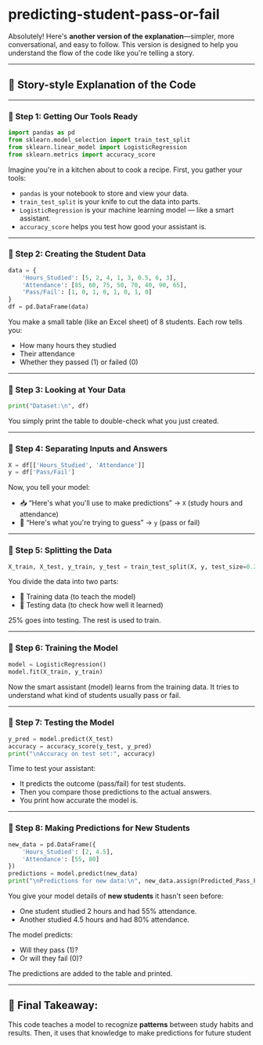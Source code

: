 # predicting-student-pass-or-fail
Absolutely! Here's **another version of the explanation**—simpler, more conversational, and easy to follow. This version is designed to help you understand the flow of the code like you're telling a story.

---

## 📘 **Story-style Explanation of the Code**

---

### 🔹 Step 1: Getting Our Tools Ready

```python
import pandas as pd
from sklearn.model_selection import train_test_split
from sklearn.linear_model import LogisticRegression
from sklearn.metrics import accuracy_score
```

Imagine you're in a kitchen about to cook a recipe. First, you gather your tools:

* `pandas` is your notebook to store and view your data.
* `train_test_split` is your knife to cut the data into parts.
* `LogisticRegression` is your machine learning model — like a smart assistant.
* `accuracy_score` helps you test how good your assistant is.

---

### 🔹 Step 2: Creating the Student Data

```python
data = {
    'Hours_Studied': [5, 2, 4, 1, 3, 0.5, 6, 3],
    'Attendance': [85, 60, 75, 50, 70, 40, 90, 65],
    'Pass/Fail': [1, 0, 1, 0, 1, 0, 1, 0]
}
df = pd.DataFrame(data)
```

You make a small table (like an Excel sheet) of 8 students.
Each row tells you:

* How many hours they studied
* Their attendance
* Whether they passed (1) or failed (0)

---

### 🔹 Step 3: Looking at Your Data

```python
print("Dataset:\n", df)
```

You simply print the table to double-check what you just created.

---

### 🔹 Step 4: Separating Inputs and Answers

```python
X = df[['Hours_Studied', 'Attendance']]
y = df['Pass/Fail']
```

Now, you tell your model:

* 📥 “Here's what you'll use to make predictions” → `X` (study hours and attendance)
* 🎯 “Here's what you're trying to guess” → `y` (pass or fail)

---

### 🔹 Step 5: Splitting the Data

```python
X_train, X_test, y_train, y_test = train_test_split(X, y, test_size=0.25, random_state=42)
```

You divide the data into two parts:

* 🧠 Training data (to teach the model)
* 🧪 Testing data (to check how well it learned)

25% goes into testing. The rest is used to train.

---

### 🔹 Step 6: Training the Model

```python
model = LogisticRegression()
model.fit(X_train, y_train)
```

Now the smart assistant (model) learns from the training data.
It tries to understand what kind of students usually pass or fail.

---

### 🔹 Step 7: Testing the Model

```python
y_pred = model.predict(X_test)
accuracy = accuracy_score(y_test, y_pred)
print("\nAccuracy on test set:", accuracy)
```

Time to test your assistant:

* It predicts the outcome (pass/fail) for test students.
* Then you compare those predictions to the actual answers.
* You print how accurate the model is.

---

### 🔹 Step 8: Making Predictions for New Students

```python
new_data = pd.DataFrame({
    'Hours_Studied': [2, 4.5],
    'Attendance': [55, 80]
})
predictions = model.predict(new_data)
print("\nPredictions for new data:\n", new_data.assign(Predicted_Pass_Fail=predictions))
```

You give your model details of **new students** it hasn't seen before:

* One student studied 2 hours and had 55% attendance.
* Another studied 4.5 hours and had 80% attendance.

The model predicts:

* Will they pass (1)?
* Or will they fail (0)?

The predictions are added to the table and printed.

---

## 🏁 Final Takeaway:

This code teaches a model to recognize **patterns** between study habits and results.
Then, it uses that knowledge to make predictions for future student
